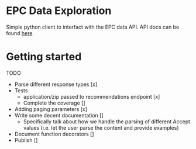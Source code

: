 EPC Data Exploration
========================

Simple python client to interfact with the EPC data API.
API docs can be found [here](https://epc.opendatacommunities.org/docs/api/domestic)

# Getting started

TODO
- Parse different response types [x]
- Tests
  - application/zip passed to recommendations endpoint [x]
  - Complete the coverage []
- Adding paging parameters [x]
- Write some decent documentation []
  - Specifically talk about how we handle the parsing of different Accept values (i.e. let the user parse the content and provide examples)
- Document function decorators []
- Publish []

